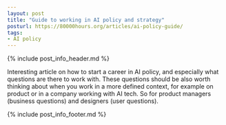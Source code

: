 ```yaml
---
layout: post
title: "Guide to working in AI policy and strategy"
posturl: https://80000hours.org/articles/ai-policy-guide/
tags:
- AI policy
---
```


{% include post_info_header.md %}

Interesting article on how to start a career in AI policy, and especially what questions are there to work with. These questions should be also worth thinking about when you work in a more defined context, for example on product or in a company working with AI tech. So for product managers (business questions) and designers (user questions).

<!--more-->
{% include post_info_footer.md %}
